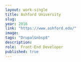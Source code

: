 ```yaml
---
layout: work-single
title: Ashford University
slug:
year: 2016
link: "https://www.ashford.edu/"
image:
tags: "Drupal&nbsp8"
description:
role:  Front-End Developer
published: true
---
```


